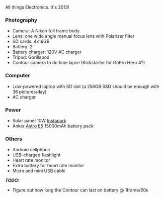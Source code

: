 All things Electronics.  It's 2013!

### Photography
*	Camera: A Nikon full frame body
*	Lens: one wide angle manual focus lens with Polarizer filter
*	SD cards: 4x16GB
*	Battery: 2
*	Battery charger: 120V AC charger
*	Tripod: Gorillapod
*	Contour camera to do time lapse (Kickstarter for GoPro Hero 4?)

### Computer
*	Low-powered laptop with SD slot (a 256GB SSD should be enough
	with 36 pictures/day)
*	AC charger

### Power
*	Solar panel 10W [Instapark][0]
*	Anker [Astro E5][1] 15000mAh battery pack

### Others
*	Android cellphone
*	USB-charged flashlight
*	Heart rate monitor
*	Extra battery for heart rate monitor
*	Micro and mini USB cable

***TODO:***

*	Figure out how long the Contour can last on battery @ 1frame/60s

[0]: http://www.amazon.com/Instapark-Portable-Charger-Compatible-Devices/dp/B006ZRYU9O "Solar Panel"
[1]: http://www.amazon.com/Anker-Ultra-high-Thunderbolt-Incredible-connectors/dp/B00D5T3QK4 "Astro E5"
